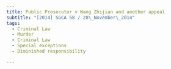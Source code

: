 ```yaml
---
title: Public Prosecutor v Wang Zhijian and another appeal
subtitle: "[2014] SGCA 58 / 28\_November\_2014"
tags:
  - Criminal Law
  - Murder
  - Criminal Law
  - Special exceptions
  - Diminished responsibility

---
```


